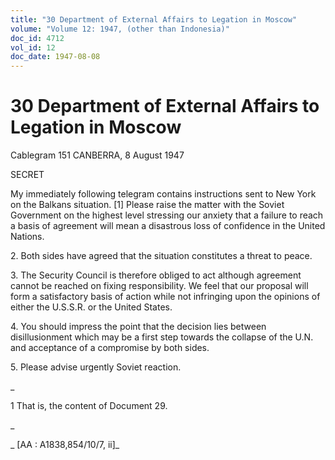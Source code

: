 ```yaml
---
title: "30 Department of External Affairs to Legation in Moscow"
volume: "Volume 12: 1947, (other than Indonesia)"
doc_id: 4712
vol_id: 12
doc_date: 1947-08-08
---
```


# 30 Department of External Affairs to Legation in Moscow

Cablegram 151 CANBERRA, 8 August 1947

SECRET

My immediately following telegram contains instructions sent to New York on the Balkans situation. [1] Please raise the matter with the Soviet Government on the highest level stressing our anxiety that a failure to reach a basis of agreement will mean a disastrous loss of confidence in the United Nations.

2\. Both sides have agreed that the situation constitutes a threat to peace.

3\. The Security Council is therefore obliged to act although agreement cannot be reached on fixing responsibility. We feel that our proposal will form a satisfactory basis of action while not infringing upon the opinions of either the U.S.S.R. or the United States.

4\. You should impress the point that the decision lies between disillusionment which may be a first step towards the collapse of the U.N. and acceptance of a compromise by both sides.

5\. Please advise urgently Soviet reaction.

_

1 That is, the content of Document 29.

_

_ [AA : A1838,854/10/7, ii]_
